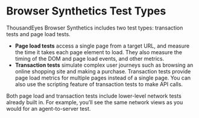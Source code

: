 # Browser Synthetics Test Types

ThousandEyes Browser Synthetics includes two test types: transaction tests and page load tests.

* **Page load tests** access a single page from a target URL, and measure the time it takes each page element to load. They also measure the timing of the DOM and page load events, and other metrics.
* **Transaction tests** simulate complex user journeys such as browsing an online shopping site and making a purchase. Transaction tests provide page load metrics for multiple pages instead of a single page. You can also use the scripting feature of transaction tests to make API calls.

Both page load and transaction tests include lower-level network tests already built in. For example, you’ll see the same network views as you would for an agent-to-server test.
